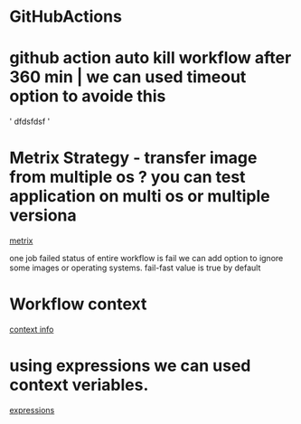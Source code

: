# GitHubActions


# github action auto kill workflow after 360 min | we can used timeout option to avoide this

'
dfdsfdsf
'

# Metrix Strategy - transfer image from multiple os ? you can test application on multi os or multiple versiona

[metrix](https://docs.github.com/en/actions/writing-workflows/choosing-what-your-workflow-does/running-variations-of-jobs-in-a-workflow)

one job failed status of entire workflow is fail
we can add option to ignore some images or operating systems.
fail-fast value is true by default

# Workflow context 

[context info](https://docs.github.com/en/actions/writing-workflows/choosing-what-your-workflow-does/accessing-contextual-information-about-workflow-runs)

# using expressions we can used context veriables.

[expressions](https://docs.github.com/en/actions/writing-workflows/choosing-what-your-workflow-does/evaluate-expressions-in-workflows-and-actions)

